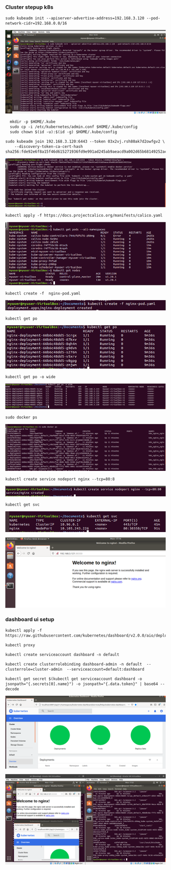 ### Cluster stepup k8s


```shell
sudo kubeadm init --apiserver-advertise-address=192.168.3.120 --pod-network-cidr=192.168.0.0/16
```

![img.png](img.png)


```shell
  mkdir -p $HOME/.kube
  sudo cp -i /etc/kubernetes/admin.conf $HOME/.kube/config
  sudo chown $(id -u):$(id -g) $HOME/.kube/config
```

```shell
sudo kubeadm join 192.168.3.120:6443 --token 03x2vj.rsh80ak7d2owfgv2 \
    --discovery-token-ca-cert-hash sha256:fde92e6f8a15f46d615271936fd9e991ad245ab9aeacd9a002d65b68149252ac  
```

![img_1.png](img_1.png)

```shell
kubectl apply -f https://docs.projectcalico.org/manifests/calico.yaml
```

![img_2.png](img_2.png)


```shell
kubectl create -f  nginx-pod.yaml
```
![img_3.png](img_3.png)


```shell
kubectl get po
```
![img_4.png](img_4.png)

```shell
kubectl get po -o wide
```
![img_5.png](img_5.png)

```shell
sudo docker ps
```
![img_6.png](img_6.png)


```shell
kubectl create service nodeport nginx --tcp=80:8
```

![img_7.png](img_7.png)

```shell
kubectl get svc
```

![img_8.png](img_8.png)


![img_9.png](img_9.png)


### dashboard ui setup 

```shell
kubectl apply -f https://raw.githubusercontent.com/kubernetes/dashboard/v2.0.0/aio/deploy/recommended.yaml
```

```shell
kubectl proxy
```

```shell
kubectl create serviceaccount dashboard -n default
```

```shell
kubectl create clusterrolebinding dashboard-admin -n default  --clusterrole=cluster-admin  --serviceaccount=default:dashboard
```

```shell
kubectl get secret $(kubectl get serviceaccount dashboard -o jsonpath="{.secrets[0].name}") -o jsonpath="{.data.token}" | base64 --decode
```

![img_10.png](img_10.png)


![img_11.png](img_11.png)